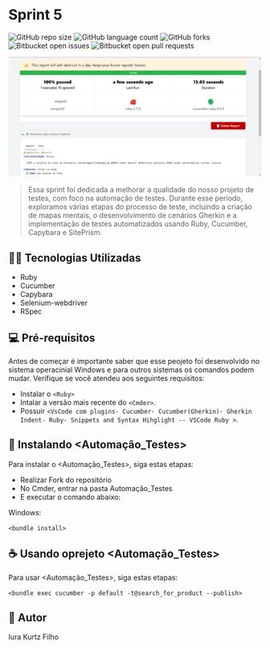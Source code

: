 # Sprint 5

![GitHub repo size](https://img.shields.io/github/repo-size/iuricode/README-template?style=for-the-badge)
![GitHub language count](https://img.shields.io/github/languages/count/iuricode/README-template?style=for-the-badge)
![GitHub forks](https://img.shields.io/github/forks/iuricode/README-template?style=for-the-badge)
![Bitbucket open issues](https://img.shields.io/bitbucket/issues/iuricode/README-template?style=for-the-badge)
![Bitbucket open pull requests](https://img.shields.io/bitbucket/pr-raw/iuricode/README-template?style=for-the-badge)

<img src="imagem.png" alt="Exemplo imagem">

> Essa sprint foi dedicada a melhorar a qualidade do nosso projeto de testes, com foco na automação de testes. Durante esse período, exploramos várias etapas do processo de teste, incluindo a criação de mapas mentais, o desenvolvimento de cenários Gherkin e a implementação de testes automatizados usando Ruby, Cucumber, Capybara e SitePrism.

## 👨‍💻 Tecnologias Utilizadas

* Ruby
* Cucumber
* Capybara
* Selenium-webdriver
* RSpec


## 💻 Pré-requisitos

Antes de começar é importante saber que esse peojeto foi desenvolvido no sistema operacinial Windows e para outros sistemas os comandos podem mudar. Verifique se você atendeu aos seguintes requisitos:

* Instalar o  `<Ruby>`
* Intalar a versão mais recente do `<Cmder>`.
* Possuir `<VsCode com plugins- Cucumber- Cucumber(Gherkin)- Gherkin Indent- Ruby- Snippets and Syntax Hihglight -- VSCode Ruby >`.

## 🚀 Instalando <Automação_Testes>

Para instalar o <Automação_Testes>, siga estas etapas:
* Realizar Fork do repositório
* No Cmder, entrar na pasta Automação_Testes
* E executar o comando abaixo:

    

Windows:
```
<bundle install>
```

## ☕ Usando oprejeto <Automação_Testes>

Para usar <Automação_Testes>, siga estas etapas:

```
<bundle exec cucumber -p default -t@search_for_product --publish>
```



## 🤝 Autor

Iura Kurtz Filho


